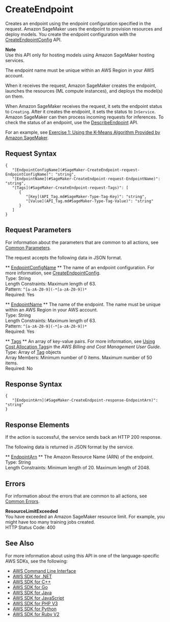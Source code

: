 # CreateEndpoint<a name="API_CreateEndpoint"></a>

Creates an endpoint using the endpoint configuration specified in the request\. Amazon SageMaker uses the endpoint to provision resources and deploy models\. You create the endpoint configuration with the [CreateEndpointConfig](https://docs.aws.amazon.com/sagemaker/latest/dg/API_CreateEndpointConfig.html) API\. 

**Note**  
 Use this API only for hosting models using Amazon SageMaker hosting services\. 

The endpoint name must be unique within an AWS Region in your AWS account\. 

When it receives the request, Amazon SageMaker creates the endpoint, launches the resources \(ML compute instances\), and deploys the model\(s\) on them\. 

When Amazon SageMaker receives the request, it sets the endpoint status to `Creating`\. After it creates the endpoint, it sets the status to `InService`\. Amazon SageMaker can then process incoming requests for inferences\. To check the status of an endpoint, use the [DescribeEndpoint](https://docs.aws.amazon.com/sagemaker/latest/dg/API_DescribeEndpoint.html) API\.

For an example, see [Exercise 1: Using the K\-Means Algorithm Provided by Amazon SageMaker](https://docs.aws.amazon.com/sagemaker/latest/dg/ex1.html)\. 

## Request Syntax<a name="API_CreateEndpoint_RequestSyntax"></a>

```
{
   "[EndpointConfigName](#SageMaker-CreateEndpoint-request-EndpointConfigName)": "string",
   "[EndpointName](#SageMaker-CreateEndpoint-request-EndpointName)": "string",
   "[Tags](#SageMaker-CreateEndpoint-request-Tags)": [ 
      { 
         "[Key](API_Tag.md#SageMaker-Type-Tag-Key)": "string",
         "[Value](API_Tag.md#SageMaker-Type-Tag-Value)": "string"
      }
   ]
}
```

## Request Parameters<a name="API_CreateEndpoint_RequestParameters"></a>

For information about the parameters that are common to all actions, see [Common Parameters](CommonParameters.md)\.

The request accepts the following data in JSON format\.

 ** [EndpointConfigName](#API_CreateEndpoint_RequestSyntax) **   <a name="SageMaker-CreateEndpoint-request-EndpointConfigName"></a>
The name of an endpoint configuration\. For more information, see [CreateEndpointConfig](https://docs.aws.amazon.com/sagemaker/latest/dg/API_CreateEndpointConfig.html)\.   
Type: String  
Length Constraints: Maximum length of 63\.  
Pattern: `^[a-zA-Z0-9](-*[a-zA-Z0-9])*`   
Required: Yes

 ** [EndpointName](#API_CreateEndpoint_RequestSyntax) **   <a name="SageMaker-CreateEndpoint-request-EndpointName"></a>
The name of the endpoint\. The name must be unique within an AWS Region in your AWS account\.  
Type: String  
Length Constraints: Maximum length of 63\.  
Pattern: `^[a-zA-Z0-9](-*[a-zA-Z0-9])*`   
Required: Yes

 ** [Tags](#API_CreateEndpoint_RequestSyntax) **   <a name="SageMaker-CreateEndpoint-request-Tags"></a>
An array of key\-value pairs\. For more information, see [Using Cost Allocation Tags](https://docs.aws.amazon.com/awsaccountbilling/latest/aboutv2/cost-alloc-tags.html#allocation-what)in the *AWS Billing and Cost Management User Guide*\.   
Type: Array of [Tag](API_Tag.md) objects  
Array Members: Minimum number of 0 items\. Maximum number of 50 items\.  
Required: No

## Response Syntax<a name="API_CreateEndpoint_ResponseSyntax"></a>

```
{
   "[EndpointArn](#SageMaker-CreateEndpoint-response-EndpointArn)": "string"
}
```

## Response Elements<a name="API_CreateEndpoint_ResponseElements"></a>

If the action is successful, the service sends back an HTTP 200 response\.

The following data is returned in JSON format by the service\.

 ** [EndpointArn](#API_CreateEndpoint_ResponseSyntax) **   <a name="SageMaker-CreateEndpoint-response-EndpointArn"></a>
The Amazon Resource Name \(ARN\) of the endpoint\.  
Type: String  
Length Constraints: Minimum length of 20\. Maximum length of 2048\.

## Errors<a name="API_CreateEndpoint_Errors"></a>

For information about the errors that are common to all actions, see [Common Errors](CommonErrors.md)\.

 **ResourceLimitExceeded**   
 You have exceeded an Amazon SageMaker resource limit\. For example, you might have too many training jobs created\.   
HTTP Status Code: 400

## See Also<a name="API_CreateEndpoint_SeeAlso"></a>

For more information about using this API in one of the language\-specific AWS SDKs, see the following:
+  [AWS Command Line Interface](https://docs.aws.amazon.com/goto/aws-cli/sagemaker-2017-07-24/CreateEndpoint) 
+  [AWS SDK for \.NET](https://docs.aws.amazon.com/goto/DotNetSDKV3/sagemaker-2017-07-24/CreateEndpoint) 
+  [AWS SDK for C\+\+](https://docs.aws.amazon.com/goto/SdkForCpp/sagemaker-2017-07-24/CreateEndpoint) 
+  [AWS SDK for Go](https://docs.aws.amazon.com/goto/SdkForGoV1/sagemaker-2017-07-24/CreateEndpoint) 
+  [AWS SDK for Java](https://docs.aws.amazon.com/goto/SdkForJava/sagemaker-2017-07-24/CreateEndpoint) 
+  [AWS SDK for JavaScript](https://docs.aws.amazon.com/goto/AWSJavaScriptSDK/sagemaker-2017-07-24/CreateEndpoint) 
+  [AWS SDK for PHP V3](https://docs.aws.amazon.com/goto/SdkForPHPV3/sagemaker-2017-07-24/CreateEndpoint) 
+  [AWS SDK for Python](https://docs.aws.amazon.com/goto/boto3/sagemaker-2017-07-24/CreateEndpoint) 
+  [AWS SDK for Ruby V2](https://docs.aws.amazon.com/goto/SdkForRubyV2/sagemaker-2017-07-24/CreateEndpoint) 